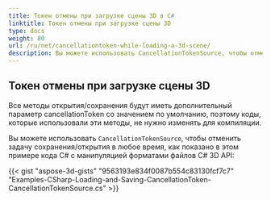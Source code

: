 ```yaml
---
title: Токен отмены при загрузке сцены 3D в C#
linktitle: Токен отмены при загрузке сцены 3D
type: docs
weight: 80
url: /ru/net/cancellationtoken-while-loading-a-3d-scene/
description: Вы можете использовать CancellationTokenSource, чтобы отменить задачу сохранения/открытия в любое время с помощью C# 3D манипуляций с файлами и конвертации API.
---
```

##  **Токен отмены при загрузке сцены 3D**
Все методы открытия/сохранения будут иметь дополнительный параметр cancellationToken со значением по умолчанию, поэтому коды, которые использовали эти методы, не нужно изменять для компиляции.

Вы можете использовать `CancellationTokenSource`, чтобы отменить задачу сохранения/открытия в любое время, как показано в этом примере кода C# с манипуляцией форматами файлов C# 3D API:

{{< gist "aspose-3d-gists" "9563193e834f0087b554c83130fcf7c7" "Examples-CSharp-Loading-and-Saving-CancellationToken-CancellationTokenSource.cs" >}}
